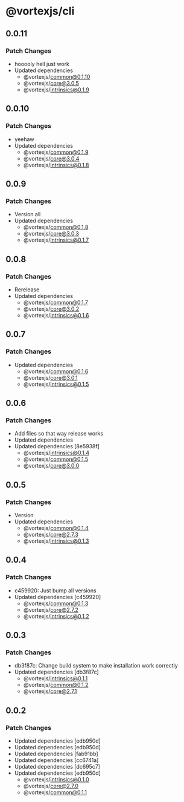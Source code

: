 # @vortexjs/cli

## 0.0.11

### Patch Changes

- hooooly hell just work
- Updated dependencies
  - @vortexjs/common@0.1.10
  - @vortexjs/core@3.0.5
  - @vortexjs/intrinsics@0.1.9

## 0.0.10

### Patch Changes

- yeehaw
- Updated dependencies
  - @vortexjs/common@0.1.9
  - @vortexjs/core@3.0.4
  - @vortexjs/intrinsics@0.1.8

## 0.0.9

### Patch Changes

- Version all
- Updated dependencies
  - @vortexjs/common@0.1.8
  - @vortexjs/core@3.0.3
  - @vortexjs/intrinsics@0.1.7

## 0.0.8

### Patch Changes

- Rerelease
- Updated dependencies
  - @vortexjs/common@0.1.7
  - @vortexjs/core@3.0.2
  - @vortexjs/intrinsics@0.1.6

## 0.0.7

### Patch Changes

- Updated dependencies
  - @vortexjs/common@0.1.6
  - @vortexjs/core@3.0.1
  - @vortexjs/intrinsics@0.1.5

## 0.0.6

### Patch Changes

- Add files so that way release works
- Updated dependencies
- Updated dependencies [8e5938f]
  - @vortexjs/intrinsics@0.1.4
  - @vortexjs/common@0.1.5
  - @vortexjs/core@3.0.0

## 0.0.5

### Patch Changes

- Version
- Updated dependencies
  - @vortexjs/common@0.1.4
  - @vortexjs/core@2.7.3
  - @vortexjs/intrinsics@0.1.3

## 0.0.4

### Patch Changes

- c459920: Just bump all versions
- Updated dependencies [c459920]
  - @vortexjs/common@0.1.3
  - @vortexjs/core@2.7.2
  - @vortexjs/intrinsics@0.1.2

## 0.0.3

### Patch Changes

- db3f87c: Change build system to make installation work correctly
- Updated dependencies [db3f87c]
  - @vortexjs/intrinsics@0.1.1
  - @vortexjs/common@0.1.2
  - @vortexjs/core@2.7.1

## 0.0.2

### Patch Changes

- Updated dependencies [edb950d]
- Updated dependencies [edb950d]
- Updated dependencies [fab91bb]
- Updated dependencies [cc6741a]
- Updated dependencies [dc695c7]
- Updated dependencies [edb950d]
  - @vortexjs/intrinsics@0.1.0
  - @vortexjs/core@2.7.0
  - @vortexjs/common@0.1.1
